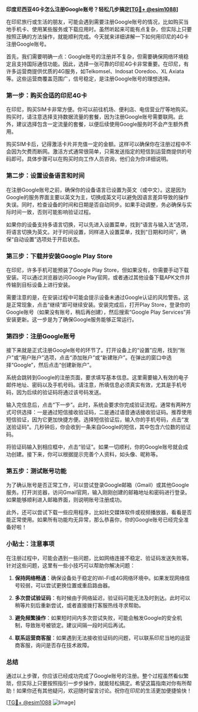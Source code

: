**印度尼西亚4G卡怎么注册Google账号？轻松几步搞定[[TG💪+ @esim1088](https://t.me/s/esim1088)]**

在印尼旅行或生活的朋友，可能会遇到需要注册Google账号的情况，比如购买当地手机卡、使用某些服务或下载应用时。虽然听起来可能有点复杂，但实际上只要按照正确的方法操作，就能顺利完成。今天就来详细讲解一下如何用印尼的4G卡注册Google账号。

首先，我们需要明确一点：Google账号的注册并不复杂，但需要确保网络环境稳定且支持国际通信功能。因此，选择一张可靠的印尼4G卡非常重要。在印尼，有许多运营商提供优质的4G服务，如Telkomsel、Indosat Ooredoo、XL Axiata等。这些运营商覆盖范围广，信号稳定，是注册Google账号的理想选择。

### 第一步：购买合适的印尼4G卡

在印尼，购买SIM卡非常方便。你可以前往机场、便利店、电信营业厅等地购买。购买时，请注意选择支持数据流量的套餐，因为注册Google账号需要联网。此外，建议选择包含一定流量的套餐，以便后续使用Google服务时不会产生额外费用。

购买SIM卡后，记得激活卡片并充值一定的金额。这样可以确保你在注册过程中不会因为欠费而断网。激活方式通常很简单，只需发送指定的短信到运营商提供的号码即可。具体步骤可以在购买时向工作人员咨询，他们会为你详细说明。

### 第二步：设置设备语言和时间

在注册Google账号之前，确保你的设备语言已设置为英文（或中文）。这是因为Google的服务界面主要以英文为主，切换成英文可以避免因语言差异导致的操作失误。同时，检查设备的时间和日期是否自动同步。如果手动调整，务必确保与实际时间一致，否则可能影响验证过程。

如果你的设备支持多语言切换，可以先进入设置菜单，找到“语言与输入法”选项，将语言切换为英文。对于时间设置，同样进入设置菜单，找到“日期和时间”，确保“自动设置”选项处于开启状态。

### 第三步：下载并安装Google Play Store

在印尼，许多手机可能预装了Google Play Store，但如果没有，你需要手动下载安装。可以通过浏览器访问Google Play官网，或者通过其他设备下载APK文件并传输到目标设备上进行安装。

需要注意的是，在安装过程中可能会提示设备未通过Google认证的风险警告。这是正常现象，点击“继续”即可继续安装。安装完成后，打开Play Store，登录你的Google账号（如果没有账号，稍后再创建），然后搜索“Google Play Services”并安装更新。这一步是为了确保Google服务能够正常运行。

### 第四步：注册Google账号

接下来就是正式注册Google账号的环节了。打开设备上的“设置”应用，找到“账户”或“用户账户”选项，点击“添加账户”或“新建账户”。在弹出的窗口中选择“Google”，然后点击“创建新账户”。

系统会跳转到Google的注册页面，要求填写基本信息。这里需要输入有效的电子邮件地址、密码以及手机号码。请注意，所填信息必须真实有效，尤其是手机号码，因为后续的验证码将通过该号码发送。

输入完信息后，点击“下一步”。此时，系统会要求你完成验证流程。通常有两种方式可供选择：一是通过短信接收验证码，二是通过语音通话接收验证码。推荐使用短信验证，因为它更加快捷方便。选择短信验证后，输入你的手机号码，点击“发送验证码”。几秒钟后，你会收到一条来自Google的短信，其中包含六位数的验证码。

将验证码输入到相应框中，点击“验证”。如果一切顺利，你的Google账号就会成功创建。接下来，你可以根据提示完善个人资料，如头像、昵称等。

### 第五步：测试账号功能

为了确认账号是否正常工作，可以尝试登录Google邮箱（Gmail）或其他Google服务。打开浏览器，访问Gmail官网，输入刚刚创建的邮箱地址和密码进行登录。如果能够顺利进入邮箱界面，则说明账号注册成功。

此外，还可以尝试下载一些应用程序，比如社交媒体软件或视频播放器，看看是否能正常使用。如果所有功能均无异常，那么恭喜你，你的Google账号已经完全准备好啦！

### 小贴士：注意事项

在注册过程中，可能会遇到一些问题，比如网络连接不稳定、验证码发送失败等。针对这些问题，这里有一些小技巧可以帮助你解决问题：

1. **保持网络畅通**：确保设备处于稳定的Wi-Fi或4G网络环境中。如果发现网络信号较弱，可以尝试更换位置或重启路由器。
   
2. **多次尝试验证码**：有时候由于网络延迟，验证码可能无法及时到达。此时可以稍等片刻后重新尝试，或者直接拨打客服热线寻求帮助。

3. **避免频繁操作**：如果短时间内多次尝试失败，可能会触发Google的安全机制，导致账号被锁定。建议间隔一段时间后再试。

4. **联系运营商客服**：如果遇到无法接收验证码的问题，可以联系印尼当地的运营商客服，询问是否存在技术故障。

### 总结

通过以上步骤，你应该已经成功完成了Google账号的注册。整个过程虽然看似繁琐，但实际上只要按照指引一步步操作，就能轻松搞定。希望这篇指南对你有所帮助！如果你还有其他疑问，欢迎随时留言讨论。祝你在印尼的生活更加便捷愉快！

[[TG💪+ @esim1088](https://t.me/s/esim1088) ![Image](https://i.postimg.cc/4NQfJmqS/Snipaste-2025-05-13-00-14-12.png)]